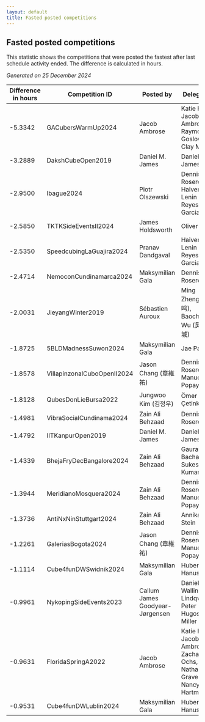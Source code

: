 ```yaml
---
layout: default
title: Fasted posted competitions
---
```

## Fasted posted competitions
This statistic shows the competitions that were posted the fastest after last schedule activity ended. The difference is calculated in hours.

*Generated on 25 December 2024*

| Difference in hours | Competition ID | Posted by | Delegates |
| --- | --- | --- | --- |
| -5.3342 | GACubersWarmUp2024 | Jacob Ambrose | Katie Hull, Jacob Ambrose, Raymond Goslow, Clay Moore |
| -3.2889 | DakshCubeOpen2019 | Daniel M. James | Daniel M. James |
| -2.9500 | Ibague2024 | Piotr Olszewski | Dennis Rosero, Haiver Lenin Reyes Garcia |
| -2.5850 | TKTKSideEventsII2024 | James Holdsworth | Oliver Pällo |
| -2.5350 | SpeedcubingLaGuajira2024 | Pranav Dandgaval | Haiver Lenin Reyes Garcia |
| -2.4714 | NemoconCundinamarca2024 | Maksymilian Gala | Dennis Rosero |
| -2.0031 | JieyangWinter2019 | Sébastien Auroux | Ming Zheng (郑鸣), Baocheng Wu (吴宝城) |
| -1.8725 | 5BLDMadnessSuwon2024 | Maksymilian Gala | Jae Park |
| -1.8578 | VillapinzonalCuboOpenII2024 | Jason Chang (章維祐) | Dennis Rosero, Manuel Popayán |
| -1.8128 | QubesDonLieBursa2022 | Jungwoo Kim (김정우) | Ömer Çetinkaya |
| -1.4981 | VibraSocialCundinama2024 | Zain Ali Behzaad | Dennis Rosero |
| -1.4792 | IITKanpurOpen2019 | Daniel M. James | Daniel M. James |
| -1.4339 | BhejaFryDecBangalore2024 | Zain Ali Behzaad | Gaurav Bachani, Sukesh Kumar |
| -1.3944 | MeridianoMosquera2024 | Zain Ali Behzaad | Dennis Rosero, Manuel Popayán |
| -1.3736 | AntiNxNinStuttgart2024 | Zain Ali Behzaad | Annika Stein |
| -1.2261 | GaleriasBogota2024 | Jason Chang (章維祐) | Dennis Rosero, Manuel Popayán |
| -1.1114 | Cube4funDWSwidnik2024 | Maksymilian Gala | Hubert Hanusiak |
| -0.9961 | NykopingSideEvents2023 | Callum James Goodyear-Jørgensen | Daniel Wallin, Leo Lindqvist, Peter Hugosson-Miller |
| -0.9631 | FloridaSpringA2022 | Jacob Ambrose | Katie Hull, Jacob Ambrose, Zachary Ochs, Nathan Graves, Nancy Hartman |
| -0.9531 | Cube4funDWLublin2024 | Maksymilian Gala | Hubert Hanusiak |
